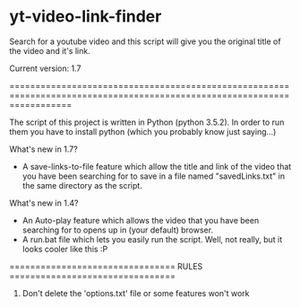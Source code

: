 # yt-video-link-finder
Search for a youtube video and this script will give you the original title of the video and it's link.

Current version: 1.7

========================================================================================================================

The script of this project is written in Python (python 3.5.2).
In order to run them you have to install python (which you probably know just saying...)

What's new in 1.7?
- A save-links-to-file feature which allow the title and link of the video that you have been searching for to save in a file named "savedLinks.txt" in the same directory as the script. 

What's new in 1.4?
- An Auto-play feature which allows the video that you have been searching for to opens up in (your default) browser.
- A run.bat file which lets you easily run the script. Well, not really, but it looks cooler like this :P

================================ RULES ================================
1. Don't delete the 'options.txt' file or some features won't work

